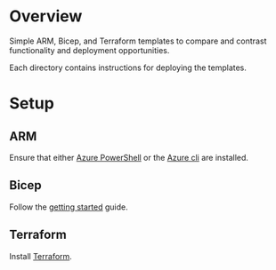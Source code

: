 # Overview
Simple ARM, Bicep, and Terraform templates to compare and contrast functionality and deployment opportunities.

Each directory contains instructions for deploying the templates.

# Setup
## ARM
Ensure that either [Azure PowerShell](https://docs.microsoft.com/en-us/powershell/azure/install-az-ps?view=azps-5.4.0) or the [Azure cli](https://docs.microsoft.com/en-us/cli/azure/install-azure-cli) are installed.

## Bicep
Follow the [getting started](https://github.com/Azure/bicep/blob/main/docs/installing.md#setup-your-bicep-development-environment) guide.

## Terraform
Install [Terraform](https://www.terraform.io/downloads.html).